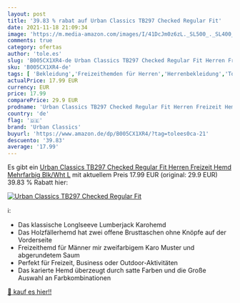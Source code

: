 ```yaml
---
layout: post
title: '39.83 % rabat auf Urban Classics TB297 Checked Regular Fit'
date: 2021-11-18 21:09:34
image: 'https://m.media-amazon.com/images/I/41DcJm0z6zL._SL500_._SL400_.jpg'
comments: true
category: ofertas
author: 'tole.es'
slug: 'B005CX1XR4-de Urban Classics TB297 Checked Regular Fit Herren Freizeit...'
sku: 'B005CX1XR4-de'
tags: [ 'Bekleidung','Freizeithemden für Herren','Herrenbekleidung','Tops, T-Shirts & Hemden für Herren','urban classics', ]
actualPrice: 17.99 EUR
currency: EUR
price: 17.99
comparePrice: 29.9 EUR
prodname: 'Urban Classics TB297 Checked Regular Fit Herren Freizeit Hemd Mehrfarbig  Blk/Wht   L'
country: 'de'
flag: '🇩🇪'
brand: 'Urban Classics'
buyurl: 'https://www.amazon.de/dp/B005CX1XR4/?tag=tolees0ca-21'
descuento: '39.83'
average: '17.99'
---
```


Es gibt ein [Urban Classics TB297 Checked Regular Fit Herren Freizeit Hemd Mehrfarbig  Blk/Wht   L](https://www.amazon.de/dp/B005CX1XR4/?tag=tolees0ca-21) mit aktuellem Preis 17.99 EUR (original: 29.9 EUR) 39.83 % Rabatt hier:

[![Urban Classics TB297 Checked Regular Fit](https://m.media-amazon.com/images/I/41DcJm0z6zL._SL500_._SL400_.jpg)](https://www.amazon.de/dp/B005CX1XR4/?tag=tolees0ca-21)

ℹ️:

- Das klassische Longlseeve Lumberjack Karohemd
- Das Holzfällerhemd hat zwei offene Brusttaschen ohne Knöpfe auf der Vorderseite
- Freizeithemd für Männer mir zweifarbigem Karo Muster und abgerundetem Saum
- Perfekt für Freizeit, Business oder Outdoor-Aktivitäten
- Das karierte Hemd überzeugt durch satte Farben und die Große Auswahl an Farbkombinationen

[🛒 kauf es hier!!](https://www.amazon.de/dp/B005CX1XR4/?tag=tolees0ca-21)
